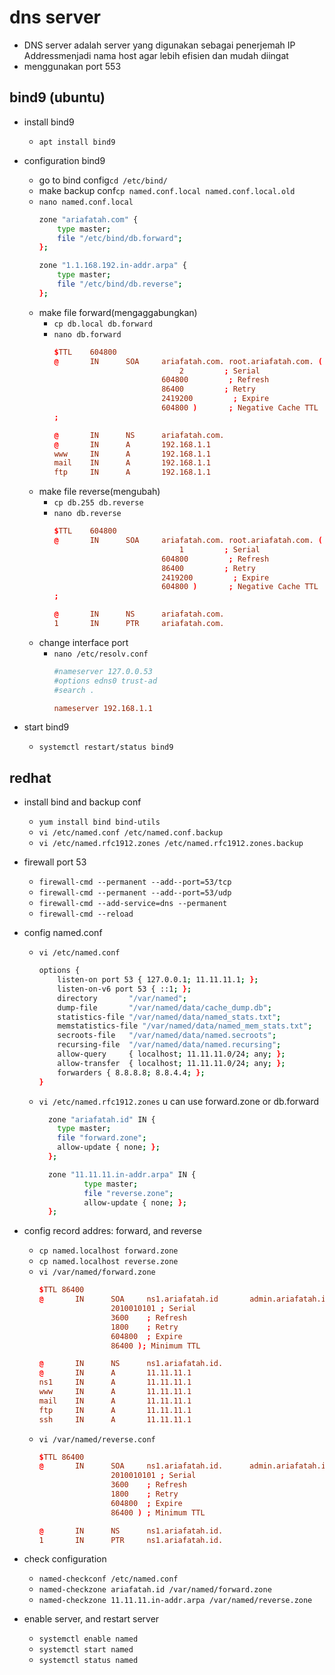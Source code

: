 # dns server
- DNS server adalah server yang digunakan sebagai penerjemah IP Addressmenjadi nama host agar lebih efisien dan mudah diingat
- menggunakan port 553

## bind9 (ubuntu)
- install bind9
  - ```apt install bind9```

- configuration bind9
  - go to bind config```cd /etc/bind/```
  - make backup conf```cp named.conf.local named.conf.local.old```
  - ```nano named.conf.local```
    ```bash
    zone "ariafatah.com" {
        type master;
        file "/etc/bind/db.forward";
    };

    zone "1.1.168.192.in-addr.arpa" {
        type master;
        file "/etc/bind/db.reverse";
    };
    ```
  - make file forward(mengaggabungkan)
    - ```cp db.local db.forward```
    - ```nano db.forward```
      ```conf
      $TTL    604800
      @       IN      SOA     ariafatah.com. root.ariafatah.com. (
                                  2         ; Serial
                              604800         ; Refresh
                              86400         ; Retry
                              2419200         ; Expire
                              604800 )       ; Negative Cache TTL
      ;

      @       IN      NS      ariafatah.com.
      @       IN      A       192.168.1.1
      www     IN      A       192.168.1.1
      mail    IN      A       192.168.1.1
      ftp     IN      A       192.168.1.1
      ```
  - make file reverse(mengubah)
    - ```cp db.255 db.reverse```
    - ```nano db.reverse```
      ```conf
      $TTL    604800
      @       IN      SOA     ariafatah.com. root.ariafatah.com. (
                                  1         ; Serial
                              604800         ; Refresh
                              86400         ; Retry
                              2419200         ; Expire
                              604800 )       ; Negative Cache TTL
      ;

      @       IN      NS      ariafatah.com.
      1       IN      PTR     ariafatah.com.
      ```
  - change interface port
    - ```nano /etc/resolv.conf```
      ```conf
      #nameserver 127.0.0.53
      #options edns0 trust-ad
      #search .

      nameserver 192.168.1.1
      ```

- start bind9
  - ```systemctl restart/status bind9```

## redhat
- install bind and backup conf
  - ```yum install bind bind-utils```
  - ```vi /etc/named.conf /etc/named.conf.backup```
  - ```vi /etc/named.rfc1912.zones /etc/named.rfc1912.zones.backup```

- firewall port 53
  - ```firewall-cmd --permanent --add--port=53/tcp```
  - ```firewall-cmd --permanent --add--port=53/udp```
  - ```firewall-cmd --add-service=dns --permanent```
  - ```firewall-cmd --reload```

- config named.conf
  - ```vi /etc/named.conf```
    ```bash
    options {
        listen-on port 53 { 127.0.0.1; 11.11.11.1; };
        listen-on-v6 port 53 { ::1; };
        directory       "/var/named";
        dump-file       "/var/named/data/cache_dump.db";
        statistics-file "/var/named/data/named_stats.txt";
        memstatistics-file "/var/named/data/named_mem_stats.txt";
        secroots-file   "/var/named/data/named.secroots";
        recursing-file  "/var/named/data/named.recursing";
        allow-query     { localhost; 11.11.11.0/24; any; };
        allow-transfer  { localhost; 11.11.11.0/24; any; };
        forwarders { 8.8.8.8; 8.8.4.4; };
    }
    ```
  - ```vi /etc/named.rfc1912.zones```
    u can use forward.zone or db.forward
    ```bash
      zone "ariafatah.id" IN {
        type master;
        file "forward.zone";
        allow-update { none; };
      };

      zone "11.11.11.in-addr.arpa" IN {
              type master;
              file "reverse.zone";
              allow-update { none; };
      };
    ```

- config record addres: forward, and reverse
  - ```cp named.localhost forward.zone```
  - ```cp named.localhost reverse.zone```
  - ```vi /var/named/forward.zone```
    ```conf
    $TTL 86400
    @       IN      SOA     ns1.ariafatah.id       admin.ariafatah.id (
                    2010010101 ; Serial
                    3600    ; Refresh
                    1800    ; Retry
                    604800  ; Expire
                    86400 ); Minimum TTL

    @       IN      NS      ns1.ariafatah.id.
    @       IN      A       11.11.11.1
    ns1     IN      A       11.11.11.1
    www     IN      A       11.11.11.1
    mail    IN      A       11.11.11.1
    ftp     IN      A       11.11.11.1
    ssh     IN      A       11.11.11.1
    ```
  - ```vi /var/named/reverse.conf```
    ```conf
    $TTL 86400
    @       IN      SOA     ns1.ariafatah.id.      admin.ariafatah.id. (
                    2010010101 ; Serial
                    3600    ; Refresh
                    1800    ; Retry
                    604800  ; Expire
                    86400 ) ; Minimum TTL

    @       IN      NS      ns1.ariafatah.id.
    1       IN      PTR     ns1.ariafatah.id.
    ```

- check configuration
  - ```named-checkconf /etc/named.conf```
  - ```named-checkzone ariafatah.id /var/named/forward.zone```
  - ```named-checkzone 11.11.11.in-addr.arpa /var/named/reverse.zone```

- enable server, and restart server 
  - ```systemctl enable named```
  - ```systemctl start named```
  - ```systemctl status named```